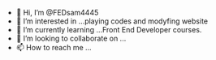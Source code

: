 - 👋 Hi, I’m @FEDsam4445
- 👀 I’m interested in ...playing codes and modyfing website
- 🌱 I’m currently learning ...Front End Developer courses.
- 💞️ I’m looking to collaborate on ...
- 📫 How to reach me ...

<!---
FEDsam4445/FEDsam4445 is a ✨ special ✨ repository because its `README.md` (this file) appears on your GitHub profile.
You can click the Preview link to take a look at your changes.
--->
